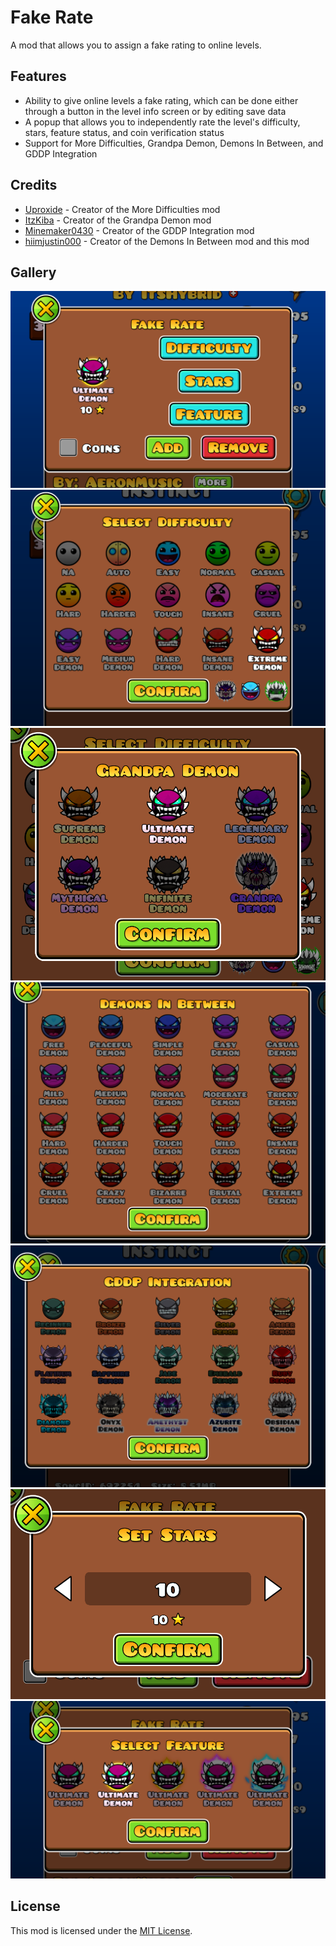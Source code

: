 # Fake Rate
A mod that allows you to assign a fake rating to online levels.

## Features
- Ability to give online levels a fake rating, which can be done either through a button in the level info screen or by editing save data
- A popup that allows you to independently rate the level's difficulty, stars, feature status, and coin verification status
- Support for More Difficulties, Grandpa Demon, Demons In Between, and GDDP Integration

## Credits
- [Uproxide](https://gdbrowser.com/u/25397826) - Creator of the More Difficulties mod
- [ItzKiba](https://gdbrowser.com/u/4569963) - Creator of the Grandpa Demon mod
- [Minemaker0430](https://gdbrowser.com/u/6635071) - Creator of the GDDP Integration mod
- [hiimjustin000](https://gdbrowser.com/u/7466002) - Creator of the Demons In Between mod and this mod

## Gallery
![Fake Rate Popup](./resources/fake-rate-popup.png)\
![Difficulty Popup](./resources/difficulty-popup.png)\
![Grandpa Demon Popup](./resources/grd-popup.png)\
![Demons In Between Popup](./resources/dib-popup.png)\
![GDDP Integration Popup](./resources/gddp-popup.png)\
![Stars Popup](./resources/stars-popup.png)\
![Feature Popup](./resources/feature-popup.png)

## License
This mod is licensed under the [MIT License](./LICENSE).